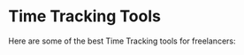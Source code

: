 # Time Tracking Tools

Here are some of the best Time Tracking tools for freelancers:


<div class="clickable-box-grid">
<ClickableBox 
    title="WinRAR" 
    description="Popular file compression and archiving tool for Windows." 
    link="https://www.win-rar.com" 
/>
<ClickableBox 
    title="7-Zip" 
    description="Free and open-source file archiver with high compression ratios." 
    link="https://www.7-zip.org" 
/>
<ClickableBox 
    title="Zamzar" 
    description="Online file conversion service supporting various file formats." 
    link="https://www.zamzar.com" 
/>
<ClickableBox 
    title="HandBrake" 
    description="Open-source video transcoder for converting video files to various formats." 
    link="https://handbrake.fr" 
/>
<ClickableBox 
    title="CloudConvert" 
    description="Convert any file format with CloudConvert’s online conversion tools." 
    link="https://cloudconvert.com" 
/>
<ClickableBox 
    title="Smallpdf" 
    description="Compress, convert, and edit PDF files easily with Smallpdf’s tools." 
    link="https://smallpdf.com" 
/>
<ClickableBox 
    title="PDF2Go" 
    description="Online PDF tools for compressing, converting, and editing PDF documents." 
    link="https://www.pdf2go.com" 
/>
<ClickableBox 
    title="ILovePDF" 
    description="Manage PDF files with tools for merging, splitting, and compressing." 
    link="https://www.ilovepdf.com" 
/>
<ClickableBox 
    title="Online-Convert" 
    description="Convert various file types including audio, video, and documents." 
    link="https://www.online-convert.com" 
/>
<ClickableBox 
    title="PeaZip" 
    description="Free and open-source file archiver with strong encryption capabilities." 
    link="https://www.peazip.org" 
/>
<ClickableBox 
    title="The Unarchiver" 
    description="File extraction tool for macOS that supports many archive formats." 
    link="https://theunarchiver.com" 
/>
<ClickableBox 
    title="Compress2Go" 
    description="Online file compression service for documents, images, and more." 
    link="https://www.compress2go.com" 
/>

</div>